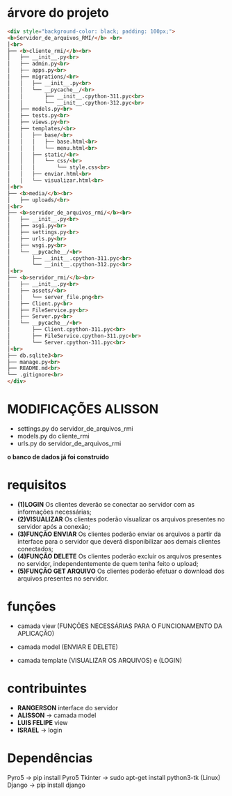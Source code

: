 # árvore do projeto
```html
<div style="background-color: black; padding: 100px;">
<b>Servidor_de_arquivos_RMI/</b> <br>
│<br>
├── <b>cliente_rmi/</b><br>
│   ├── __init__.py<br>
│   ├── admin.py<br>
│   ├── apps.py<br>
│   ├── migrations/<br>
│   │   ├── __init__.py<br>
│   │   └── __pycache__/<br>
│   │       ├── __init__.cpython-311.pyc<br>
│   │       └── __init__.cpython-312.pyc<br>
│   ├── models.py<br>
│   ├── tests.py<br>
│   ├── views.py<br>
│   ├── templates/<br>
│   │   ├── base/<br>
│   │   │   ├── base.html<br>
│   │   │   └── menu.html<br>
│   │   ├── static/<br>
│   │   │   └── css/<br>
│   │   │       └── style.css<br>
│   │   ├── enviar.html<br>
│   │   └── visualizar.html<br>
│<br>
├── <b>media/</b><br>
│   ├── uploads/<br>
|<br>
├── <b>servidor_de_arquivos_rmi/</b><br>
│   ├── __init__.py<br>
│   ├── asgi.py<br>
│   ├── settings.py<br>
│   ├── urls.py<br>
│   ├── wsgi.py<br>
│   └── __pycache__/<br>
│       ├── __init__.cpython-311.pyc<br>
│       └── __init__.cpython-312.pyc<br>
│<br>
├── <b>servidor_rmi/</b><br>                                                                       
│   ├── __init__.py<br>
│   ├── assets/<br>
│   │   └── server_file.png<br>
│   ├── Client.py<br>
│   ├── FileService.py<br>
│   ├── Server.py<br>
│   └── __pycache__/<br>
│       ├── Client.cpython-311.pyc<br>
│       ├── FileService.cpython-311.pyc<br>
│       └── Server.cpython-311.pyc<br>
│<br>
├── db.sqlite3<br>
├── manage.py<br>
├── README.md<br>
└── .gitignore<br>
</div>
```


# MODIFICAÇÕES ALISSON

- settings.py do servidor_de_arquivos_rmi
- models.py do cliente_rmi
- urls.py do servidor_de_arquivos_rmi

<b>o banco de dados já foi construído</b>





# requisitos 

- <b>(1)LOGIN</b> Os clientes deverão se conectar ao servidor com as informações necessárias;
- <b>(2)VISUALIZAR</b> Os clientes poderão visualizar os arquivos presentes no servidor após a conexão;
- <b>(3)FUNÇÃO ENVIAR</b> Os clientes poderão enviar os arquivos a partir da interface para o servidor que deverá disponibilizar
aos demais clientes conectados;
- <b>(4)FUNÇÃO DELETE</b> Os clientes poderão excluir os arquivos presentes no servidor, independentemente de quem tenha feito
o upload;
- <b>(5)FUNÇÃO GET ARQUIVO</b> Os clientes poderão efetuar o download dos arquivos presentes no servidor.

# funções 

- camada view (FUNÇÕES NECESSÁRIAS PARA O FUNCIONAMENTO DA APLICAÇÃO)

- camada model (ENVIAR E DELETE)

- camada template (VISUALIZAR OS ARQUIVOS) e (LOGIN)


# contribuintes

- <b>RANGERSON</b> interface do servidor
- <b>ALISSON</b> -> camada model
- <b>LUIS FELIPE</b> view
- <b>ISRAEL</b> -> login

# Dependências
Pyro5 -> pip install Pyro5
Tkinter -> sudo apt-get install python3-tk (Linux)
Django -> pip install django
